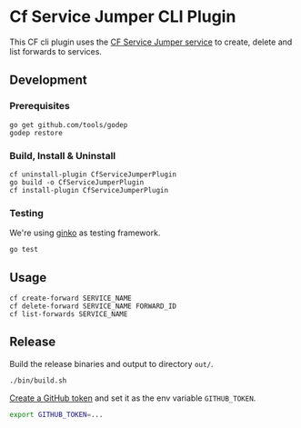 # Cf Service Jumper CLI Plugin

This CF cli plugin uses the [CF Service Jumper service](https://github.com/a9hcp/cf_service_jumper)
to create, delete and list forwards to services.

## Development

### Prerequisites

```shell
go get github.com/tools/godep
godep restore
```

### Build, Install & Uninstall

```shell
cf uninstall-plugin CfServiceJumperPlugin  
go build -o CfServiceJumperPlugin
cf install-plugin CfServiceJumperPlugin  
```

### Testing

We're using [ginko](https://github.com/onsi/ginkgo) as testing framework.
 ```shell
go test
```

## Usage
```shell
cf create-forward SERVICE_NAME
cf delete-forward SERVICE_NAME FORWARD_ID
cf list-forwards SERVICE_NAME
```

## Release

Build the release binaries and output to directory `out/`.

```sh
./bin/build.sh
```



[Create a GitHub token](https://help.github.com/articles/creating-an-access-token-for-command-line-use)
and set it as the env variable `GITHUB_TOKEN`.

```sh
export GITHUB_TOKEN=...
```
